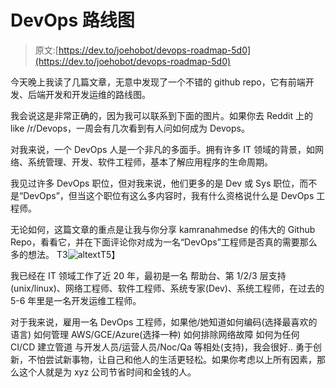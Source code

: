 # DevOps 路线图

> 原文:[https://dev.to/joehobot/devops-roadmap-5d0](https://dev.to/joehobot/devops-roadmap-5d0)

今天晚上我读了几篇文章，无意中发现了一个不错的 github repo，它有前端开发、后端开发和开发运维的路线图。

我会说这是非常正确的，因为我可以联系到下面的图片。如果你去 Reddit 上的 like /r/Devops，一周会有几次看到有人问如何成为 Devops。

对我来说，一个 DevOps 人是一个非凡的多面手。拥有许多 IT 领域的背景，如网络、系统管理、开发、软件工程师，基本了解应用程序的生命周期。

我见过许多 DevOps 职位，但对我来说，他们更多的是 Dev 或 Sys 职位，而不是“DevOps”，但当这个职位有这么多内容时，我有什么资格说什么是 DevOps 工程师。

无论如何，这篇文章的重点是让我与你分享 kamranahmedse 的伟大的 Github Repo，看看它，并在下面评论你对成为一名“DevOps”工程师是否真的需要那么多的想法。
T3![altext](../Images/fe7ca0fb458bf8a209b2802806cba79b.png)T5】

我已经在 IT 领域工作了近 20 年，最初是一名
帮助台、第 1/2/3 层支持(unix/linux)、网络工程师、软件工程师、系统专家(Dev)、系统工程师，在过去的 5-6 年里是一名开发运维工程师。

对于我来说，雇用一名 DevOps 工程师，如果他/她知道如何编码(选择最喜欢的语言)
如何管理 AWS/GCE/Azure(选择一种)
如何排除网络故障
如何为任何 CI/CD 建立管道
与开发人员/运营人员/Noc/Qa 等相处(支持)，我会很好..
勇于创新，不怕尝试新事物，让自己和他人的生活更轻松。如果你考虑以上所有因素，那么这个人就是为 xyz 公司节省时间和金钱的人。